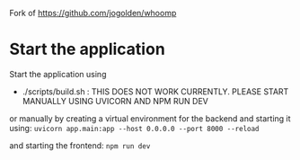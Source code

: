 Fork of https://github.com/jogolden/whoomp

# Start the application
Start the application using 
- ./scripts/build.sh : THIS DOES NOT WORK CURRENTLY. PLEASE START MANUALLY USING UVICORN AND NPM RUN DEV

or manually by creating a virtual environment for the backend and starting it using:
`uvicorn app.main:app --host 0.0.0.0 --port 8000 --reload`

and starting the frontend: `npm run dev`
